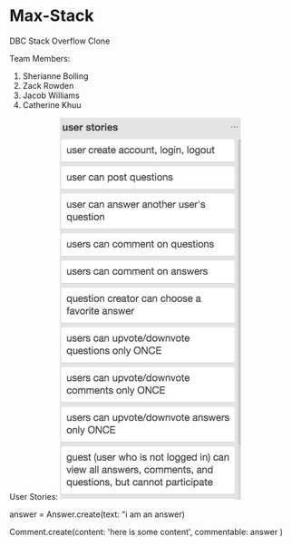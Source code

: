 # Max-Stack
DBC Stack Overflow Clone

Team Members:
1. Sherianne Bolling
2. Zack Rowden
3. Jacob Williams
4. Catherine Khuu

User Stories:
![](user-stories-max-stack.png)

answer = Answer.create(text: "i am an answer)

Comment.create(content: 'here is some content', commentable: answer )
